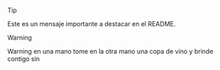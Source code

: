 >[!TIP]
> Este es un mensaje importante a destacar en el README.

>[!WARNING]
>Warning en una mano tome en la otra mano una copa de vino y brinde contigo sin 
